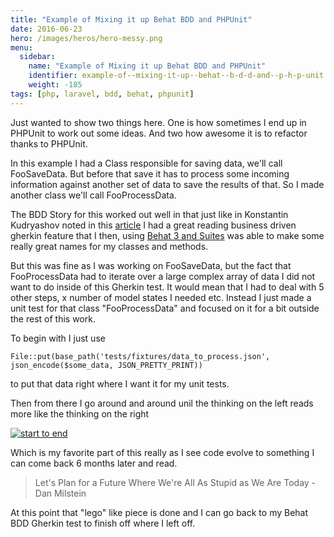 ```yaml
---
title: "Example of Mixing it up Behat BDD and PHPUnit"
date: 2016-06-23
hero: /images/heros/hero-messy.png
menu:
  sidebar:
    name: "Example of Mixing it up Behat BDD and PHPUnit"
    identifier: example-of--mixing-it-up--behat--b-d-d-and--p-h-p-unit
    weight: -185
tags: [php, laravel, bdd, behat, phpunit]
---
```


Just wanted to show two things here. One is how sometimes I end up in PHPUnit to work out some ideas. And two how awesome it is to refactor thanks to PHPUnit.


In this example I had a Class responsible for saving data, we'll call FooSaveData. But before that save it has to process some incoming information against another set of data to save the results of that. So I made another class we'll call FooProcessData.

The BDD Story for this worked out well in that just like in Konstantin Kudryashov noted in this [article](http://stakeholderwhisperer.com/posts/2014/10/introducing-modelling-by-example#_=_) I had a great reading business driven gherkin feature that I then, using [Behat 3 and Suites](http://docs.behat.org/en/v3.0/guides/5.suites.html) was able to make some really great names for my classes and methods. 

But this was fine as I was working on FooSaveData, but the fact that FooProcessData had to iterate over a large complex array of data I did not want to do inside of this Gherkin test. It would mean that I had to deal with 5 other steps, x number of model states I needed etc. Instead I just made a unit test for that class "FooProcessData" and focused on it for a bit outside the rest of this work.

To begin with I just use 

~~~
File::put(base_path('tests/fixtures/data_to_process.json', json_encode($some_data, JSON_PRETTY_PRINT))
~~~

to put that data right where I want it for my unit tests.

Then from there I go around and around unil the thinking on the left reads more like the thinking on the right

[![start to end](https://dl.dropboxusercontent.com/s/evboprnu04gllrn/example_of_crazy_method_to_readable.png?dl=0)](https://dl.dropboxusercontent.com/s/evboprnu04gllrn/example_of_crazy_method_to_readable.png?dl=0)


Which is my favorite part of this really as I see code evolve to something I can come back 6 months later and read.

> Let's Plan for a Future Where We're All As Stupid as We Are Today - Dan Milstein

At this point that "lego" like piece is done and I can go back to my Behat BDD Gherkin test to finish off where I left off.